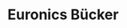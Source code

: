 ---
title: "Euronics Bücker"
url: /harsewinkel/euronics-buecker-muensterstrasse/
shop: Elektrisch
---